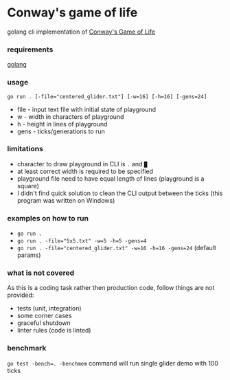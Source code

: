# Conway's game of life

golang cli implementation of [Conway's Game of Life](https://en.wikipedia.org/wiki/Conway%27s_Game_of_Life) 

### requirements
[golang](https://golang.org/doc/install)

### usage
`go run . [-file="centered_glider.txt"] [-w=16] [-h=16] [-gens=24]`
* file - input text file with initial state of playground
* w - width in characters of playground 
* h - height in lines of playground
* gens - ticks/generations to run

### limitations
* character to draw playground in CLI is `.` and `█`
* at least correct width is required to be specified
* playground file need to have equal length of lines (playground is a square)
* I didn't find quick solution to clean the CLI output between the ticks (this program was written on Windows)

### examples on how to run
* `go run .`
* `go run . -file="5x5.txt" -w=5 -h=5 -gens=4`
* `go run . -file="centered_glider.txt" -w=16 -h=16 -gens=24` (default params)

### what is not covered
As this is a coding task rather then production code, follow things are not provided:
* tests (unit, integration)
* some corner cases
* graceful shutdown
* linter rules (code is linted)

### benchmark
`go test -bench=. -benchmem` command will run single glider demo with 100 ticks